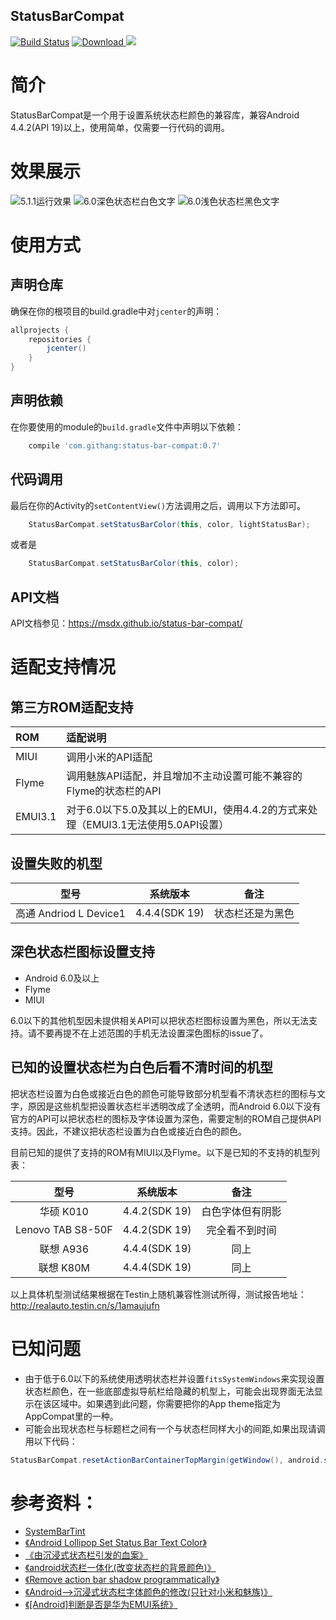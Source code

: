 StatusBarCompat
---
[![Build Status](https://travis-ci.org/msdx/status-bar-compat.svg?branch=master)](https://travis-ci.org/msdx/status-bar-compat)
[![Download](https://api.bintray.com/packages/msdx/maven/StatusBarCompat/images/download.svg) ](https://bintray.com/msdx/maven/StatusBarCompat/_latestVersion)
<a href="http://www.methodscount.com/?lib=com.githang%3Astatus-bar-compat%3A0.7"><img src="https://img.shields.io/badge/Methods and size-107 | 15 KB-e91e63.svg"/></a>

# 简介
StatusBarCompat是一个用于设置系统状态栏颜色的兼容库，兼容Android 4.4.2(API 19)以上，使用简单，仅需要一行代码的调用。

# 效果展示
![5.1.1运行效果](images/Android5.1.1_P7.jpg)
![6.0深色状态栏白色文字](images/Android6.0_5C_dark.jpg)
![6.0浅色状态栏黑色文字](images/Android6.0_5C_light.jpg)

# 使用方式

## 声明仓库
确保在你的根项目的build.gradle中对`jcenter`的声明：
```gradle
allprojects {
    repositories {
        jcenter()
    }
}
```

## 声明依赖
在你要使用的module的`build.gradle`文件中声明以下依赖：
```gradle
    compile 'com.githang:status-bar-compat:0.7'
```

## 代码调用
最后在你的Activity的`setContentView()`方法调用之后，调用以下方法即可。
```java
    StatusBarCompat.setStatusBarColor(this, color, lightStatusBar);
```
或者是
```java
    StatusBarCompat.setStatusBarColor(this, color);
```

## API文档
API文档参见：https://msdx.github.io/status-bar-compat/

# 适配支持情况

## 第三方ROM适配支持
ROM | 适配说明
:---|:---
MIUI| 调用小米的API适配
Flyme|调用魅族API适配，并且增加不主动设置可能不兼容的Flyme的状态栏的API
EMUI3.1|对于6.0以下5.0及其以上的EMUI，使用4.4.2的方式来处理（EMUI3.1无法使用5.0API设置）

## 设置失败的机型
型号 |系统版本|备注
:---:|:---:|:---:
高通 Andriod L Device1 |4.4.4(SDK 19)|状态栏还是为黑色

## 深色状态栏图标设置支持
- Android 6.0及以上
- Flyme
- MIUI

6.0以下的其他机型因未提供相关API可以把状态栏图标设置为黑色，所以无法支持。请不要再提不在上述范围的手机无法设置深色图标的issue了。

## 已知的设置状态栏为白色后看不清时间的机型
把状态栏设置为白色或接近白色的颜色可能导致部分机型看不清状态栏的图标与文字，原因是这些机型把设置状态栏半透明改成了全透明，而Android 6.0以下没有官方的API可以把状态栏的图标及字体设置为深色，需要定制的ROM自己提供API支持。因此，不建议把状态栏设置为白色或接近白色的颜色。

目前已知的提供了支持的ROM有MIUI以及Flyme。以下是已知的不支持的机型列表：

型号 | 系统版本 | 备注
:---:|:---:|:---:
华硕 K010|4.4.2(SDK 19)|白色字体但有阴影
Lenovo TAB S8-50F|4.4.2(SDK 19)|完全看不到时间
联想 A936|4.4.4(SDK 19)|同上
联想 K80M|4.4.4(SDK 19)|同上

以上具体机型测试结果根据在Testin上随机兼容性测试所得，测试报告地址：http://realauto.testin.cn/s/1amaujufn

# 已知问题

- 由于低于6.0以下的系统使用透明状态栏并设置`fitsSystemWindows`来实现设置状态栏颜色，在一些底部虚拟导航栏给隐藏的机型上，可能会出现界面无法显示在该区域中。如果遇到此问题，你需要把你的App theme指定为AppCompat里的一种。
- 可能会出现状态栏与标题栏之间有一个与状态栏同样大小的间距,如果出现请调用以下代码：
```java
StatusBarCompat.resetActionBarContainerTopMargin(getWindow(), android.support.v7.appcompat.R.id.action_bar_container);
```

# 参考资料：
- [SystemBarTint](https://github.com/jgilfelt/SystemBarTint)
- [《Android Lollipop Set Status Bar Text Color》](http://stackoverflow.com/questions/30464234/android-lollipop-set-status-bar-text-color)
- [《由沉浸式状态栏引发的血案》](http://www.jianshu.com/p/140be70b84cd?utm_source=tuicool&utm_medium=referral)
- [《android状态栏一体化(改变状态栏的背景颜色)》](http://blog.csdn.net/jdsjlzx/article/details/41643587)
- [《Remove action bar shadow programmatically》](http://stackoverflow.com/questions/19922078/remove-action-bar-shadow-programmatically)
- [《Android-->沉浸式状态栏字体颜色的修改(只针对小米和魅族)》](http://blog.csdn.net/angcyo/article/details/49834739)
- [《[Android]判断是否是华为EMUI系统》](http://blog.csdn.net/windowsxp2014/article/details/51669858)

